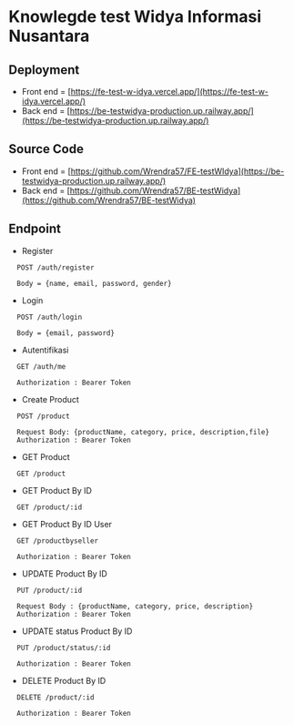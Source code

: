 # Knowlegde test Widya Informasi Nusantara

## Deployment

- Front end = [https://fe-test-w-idya.vercel.app/](https://fe-test-w-idya.vercel.app/)
- Back end = [https://be-testwidya-production.up.railway.app/](https://be-testwidya-production.up.railway.app/)

## Source Code

- Front end = [https://github.com/Wrendra57/FE-testWIdya](https://be-testwidya-production.up.railway.app/)
- Back end = [https://github.com/Wrendra57/BE-testWidya](https://github.com/Wrendra57/BE-testWidya)

## Endpoint

- Register

```http
  POST /auth/register
```

      Body = {name, email, password, gender}

- Login

```http
  POST /auth/login
```

      Body = {email, password}

- Autentifikasi

```http
  GET /auth/me
```

      Authorization : Bearer Token

- Create Product

```http
  POST /product
```

      Request Body: {productName, category, price, description,file}
      Authorization : Bearer Token

- GET Product

```http
  GET /product
```

- GET Product By ID

```http
  GET /product/:id
```

- GET Product By ID User

```http
  GET /productbyseller
```

      Authorization : Bearer Token

- UPDATE Product By ID

```http
  PUT /product/:id
```

      Request Body : {productName, category, price, description}
      Authorization : Bearer Token

- UPDATE status Product By ID

```http
  PUT /product/status/:id
```

      Authorization : Bearer Token

- DELETE Product By ID

```http
  DELETE /product/:id
```

      Authorization : Bearer Token
